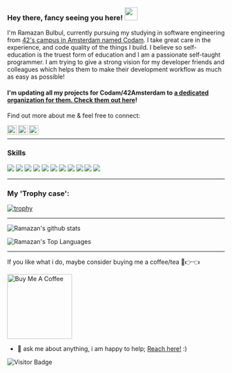 ### Hey there, fancy seeing you here! <img src="https://raw.githubusercontent.com/aemmadi/aemmadi/master/wave.gif" width="30px">

I'm Ramazan Bulbul, currently pursuing my studying in software engineering from [42's campus in Amsterdam named Codam](https://www.codam.nl/). I take great care in the experience, and code quality of the things I build. I believe so self-education is the truest form of education and I am a passionate self-taught programmer. I am trying to give a strong vision for my developer friends and colleagues which helps them to make their development workflow as much as easy as possible!

#### I'm updating all my projects for Codam/42Amsterdam to [a dedicated organization for them. Check them out here](https://github.com/42Codam/Index)!

Find out more about me & feel free to connect:

<a href="https://www.linkedin.com/in/rbulbul/">
  <img align="left" alt="Ramazan's LinkedIN" width="22px" src="https://raw.githubusercontent.com/peterthehan/peterthehan/master/assets/linkedin.svg" />
</a>
<a href="https://twitter.com/">
  <img align="left" alt="Ramazan Bulbul | Twitter" width="22px" src="https://raw.githubusercontent.com/peterthehan/peterthehan/master/assets/twitter.svg" />
</a>
<a href="https://www.instagram.com/">
  <img align="left" alt="Ramazan's Instagram" width="22px" src="https://raw.githubusercontent.com/hussainweb/hussainweb/main/icons/instagram.png" />
</a>
<br/>

---

### Skills
<img src="https://img.shields.io/badge/c%20-A8B9CC.svg?&style=for-the-badge&logo=c&logoColor=FFFFFF"/> <img src="https://img.shields.io/badge/c%23-%23239120.svg?style=for-the-badge&logo=c-sharp&logoColor=white"/> <img src="https://img.shields.io/badge/javascript-%23323330.svg?style=for-the-badge&logo=javascript&logoColor=%23F7DF1E"/> <img src="https://img.shields.io/badge/python%20-3776AB.svg?&style=for-the-badge&logo=python&logoColor=FFFFFF"/> <img src="https://img.shields.io/badge/slack%20-4A154B.svg?&style=for-the-badge&logo=slack&logoColor=FFFFFF"/> <img src="https://img.shields.io/badge/vscode%20-007ACC.svg?&style=for-the-badge&logo=slack&logoColor=FFFFFF"/> <img src="https://img.shields.io/badge/git%20-F050532.svg?&style=for-the-badge&logo=git&logoColor=FFFFFF"/> <img src="https://img.shields.io/badge/sqlite-%2307405e.svg?style=for-the-badge&logo=sqlite&logoColor=white"/> <img src="https://img.shields.io/badge/flask-%23000.svg?style=for-the-badge&logo=flask&logoColor=white"/> <img src="https://img.shields.io/badge/docker-%230db7ed.svg?style=for-the-badge&logo=docker&logoColor=white"/> <img src="https://img.shields.io/badge/azure-%230072C6.svg?style=for-the-badge&logo=microsoftazure&logoColor=white"/>

---

### My 'Trophy case':

[![trophy](https://github-profile-trophy.vercel.app/?username=rbulbul&theme=onedark)](https://github.com/ryo-ma/github-profile-trophy)

<!-- ![alt-text](https://emoji.gg/assets/emoji/9879_hackerman.gif) -->

---
![Ramazan's github stats](https://github-readme-stats.vercel.app/api?username=rbulbul&theme=radical&count_private=true&show_icons=true&bg_color=7049c7,86a8e7,E56EB2&title_color=fff&text_color=fff)

![Ramazan's Top Languages](https://github-readme-stats.vercel.app/api/top-langs/?username=rbulbul&layout=compact&bg_color=7049c7,86a8e7,E56EB2&title_color=fff&text_color=fff)

---

If you like what i do, maybe consider buying me a coffee/tea 🥺👉👈

<a href="https://www.buymeacoffee.com/2IBLV2wH8k" target="_blank"><img src="https://cdn.buymeacoffee.com/buttons/v2/default-red.png" alt="Buy Me A Coffee" width="150" ></a> 

- 💬 ask me about anything, i am happy to help; [Reach here!](mailto:29.rbulbul@gmail.com) :)

![Visitor Badge](https://visitor-badge.laobi.icu/badge?page_id=rbulbul.rbulbul)

